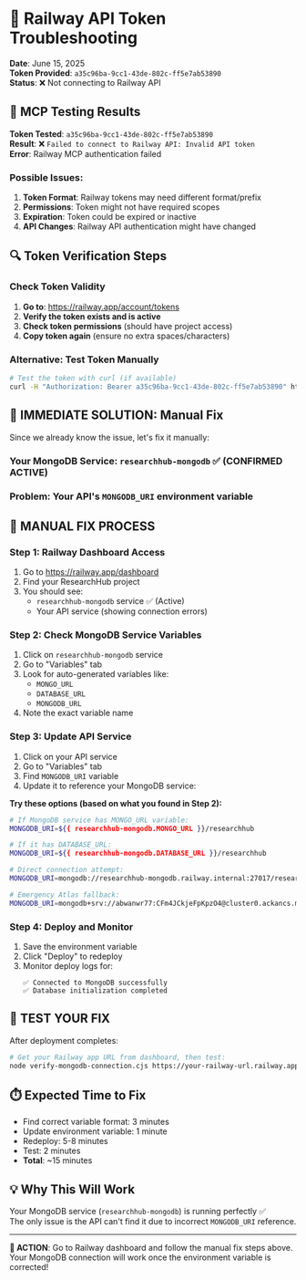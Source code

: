 # 🚂 Railway API Token Troubleshooting

**Date**: June 15, 2025  
**Token Provided**: `a35c96ba-9cc1-43de-802c-ff5e7ab53890`  
**Status**: ❌ Not connecting to Railway API

## 🔄 **MCP Testing Results**

**Token Tested**: `a35c96ba-9cc1-43de-802c-ff5e7ab53890`  
**Result**: ❌ `Failed to connect to Railway API: Invalid API token`  
**Error**: Railway MCP authentication failed

### **Possible Issues:**
1. **Token Format**: Railway tokens may need different format/prefix
2. **Permissions**: Token might not have required scopes
3. **Expiration**: Token could be expired or inactive
4. **API Changes**: Railway API authentication might have changed

## 🔍 **Token Verification Steps**

### **Check Token Validity**
1. **Go to**: https://railway.app/account/tokens
2. **Verify the token exists and is active**
3. **Check token permissions** (should have project access)
4. **Copy token again** (ensure no extra spaces/characters)

### **Alternative: Test Token Manually**
```bash
# Test the token with curl (if available)
curl -H "Authorization: Bearer a35c96ba-9cc1-43de-802c-ff5e7ab53890" https://backboard.railway.app/graphql
```

## 🎯 **IMMEDIATE SOLUTION: Manual Fix**

Since we already know the issue, let's fix it manually:

### **Your MongoDB Service**: `researchhub-mongodb` ✅ (CONFIRMED ACTIVE)
### **Problem**: Your API's `MONGODB_URI` environment variable

## 🔧 **MANUAL FIX PROCESS**

### **Step 1: Railway Dashboard Access**
1. Go to https://railway.app/dashboard
2. Find your ResearchHub project
3. You should see:
   - `researchhub-mongodb` service ✅ (Active)
   - Your API service (showing connection errors)

### **Step 2: Check MongoDB Service Variables**
1. Click on `researchhub-mongodb` service
2. Go to "Variables" tab
3. Look for auto-generated variables like:
   - `MONGO_URL`
   - `DATABASE_URL`
   - `MONGODB_URL`
4. Note the exact variable name

### **Step 3: Update API Service**
1. Click on your API service
2. Go to "Variables" tab
3. Find `MONGODB_URI` variable
4. Update it to reference your MongoDB service:

**Try these options (based on what you found in Step 2):**
```bash
# If MongoDB service has MONGO_URL variable:
MONGODB_URI=${{ researchhub-mongodb.MONGO_URL }}/researchhub

# If it has DATABASE_URL:
MONGODB_URI=${{ researchhub-mongodb.DATABASE_URL }}/researchhub

# Direct connection attempt:
MONGODB_URI=mongodb://researchhub-mongodb.railway.internal:27017/researchhub

# Emergency Atlas fallback:
MONGODB_URI=mongodb+srv://abwanwr77:CFm4JCkjeFpKpzO4@cluster0.ackancs.mongodb.net/researchhub?retryWrites=true&w=majority&appName=Cluster0
```

### **Step 4: Deploy and Monitor**
1. Save the environment variable
2. Click "Deploy" to redeploy
3. Monitor deploy logs for:
   ```
   ✅ Connected to MongoDB successfully
   ✅ Database initialization completed
   ```

## 🧪 **TEST YOUR FIX**

After deployment completes:
```bash
# Get your Railway app URL from dashboard, then test:
node verify-mongodb-connection.cjs https://your-railway-url.railway.app
```

## ⏱️ **Expected Time to Fix**
- Find correct variable format: 3 minutes
- Update environment variable: 1 minute
- Redeploy: 5-8 minutes
- Test: 2 minutes
- **Total**: ~15 minutes

## 💡 **Why This Will Work**

Your MongoDB service (`researchhub-mongodb`) is running perfectly ✅  
The only issue is the API can't find it due to incorrect `MONGODB_URI` reference.

---

**🚀 ACTION**: Go to Railway dashboard and follow the manual fix steps above. Your MongoDB connection will work once the environment variable is corrected!
